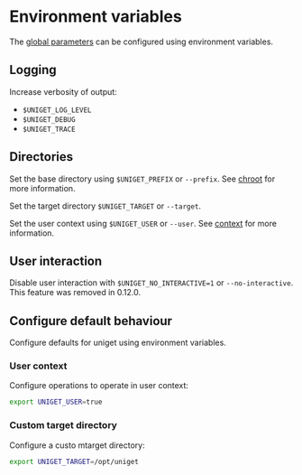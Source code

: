 # Environment variables

The [global parameters](global-parameters.md) can be configured using environment variables.

## Logging

Increase verbosity of output:

- `$UNIGET_LOG_LEVEL`
- `$UNIGET_DEBUG`
- `$UNIGET_TRACE`

## Directories

Set the base directory using `$UNIGET_PREFIX` or `--prefix`. See [chroot](chroot.md) for more information.

Set the target directory `$UNIGET_TARGET` or `--target`.

Set the user context using `$UNIGET_USER` or `--user`. See [context](context.md) for more information.

## User interaction

Disable user interaction with `$UNIGET_NO_INTERACTIVE=1` or `--no-interactive`. This feature was removed in 0.12.0.

## Configure default behaviour

Configure defaults for uniget using environment variables.

### User context

Configure operations to operate in user context:

```bash
export UNIGET_USER=true
```

### Custom target directory

Configure a custo mtarget directory:

```bash
export UNIGET_TARGET=/opt/uniget
```
